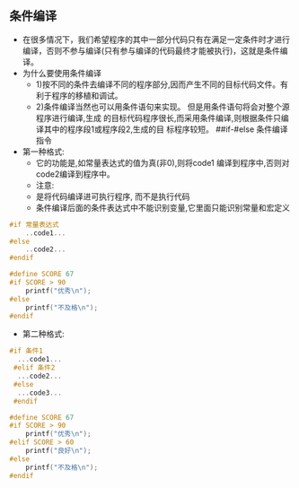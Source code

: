 ## 条件编译

- 在很多情况下，我们希望程序的其中一部分代码只有在满足一定条件时才进行编译，否则不参与编译(只有参与编译的代码最终才能被执行)，这就是条件编译。
- 为什么要使用条件编译
  + 1)按不同的条件去编译不同的程序部分,因而产生不同的目标代码文件。有利于程序的移植和调试。
  + 2)条件编译当然也可以用条件语句来实现。 但是用条件语句将会对整个源程序进行编译,生成 的目标代码程序很长,而采用条件编译,则根据条件只编译其中的程序段1或程序段2,生成的目 标程序较短。
    ##if-#else 条件编译指令
- 第一种格式:
  + 它的功能是,如常量表达式的值为真(非0),则将code1 编译到程序中,否则对code2编译到程序中。
  + 注意: 
  + 是将代码编译进可执行程序, 而不是执行代码
  + 条件编译后面的条件表达式中不能识别变量,它里面只能识别常量和宏定义

```c
#if 常量表达式
    ..code1...
#else
    ..code2...
#endif
```

```c
#define SCORE 67
#if SCORE > 90
    printf("优秀\n");
#else
    printf("不及格\n");
#endif
```

- 第二种格式:

```c
#if 条件1
  ...code1...
 #elif 条件2
  ...code2...
 #else
  ...code3...
 #endif
```

```c
#define SCORE 67
#if SCORE > 90
    printf("优秀\n");
#elif SCORE > 60
    printf("良好\n");
#else
    printf("不及格\n");
#endif
```

# 